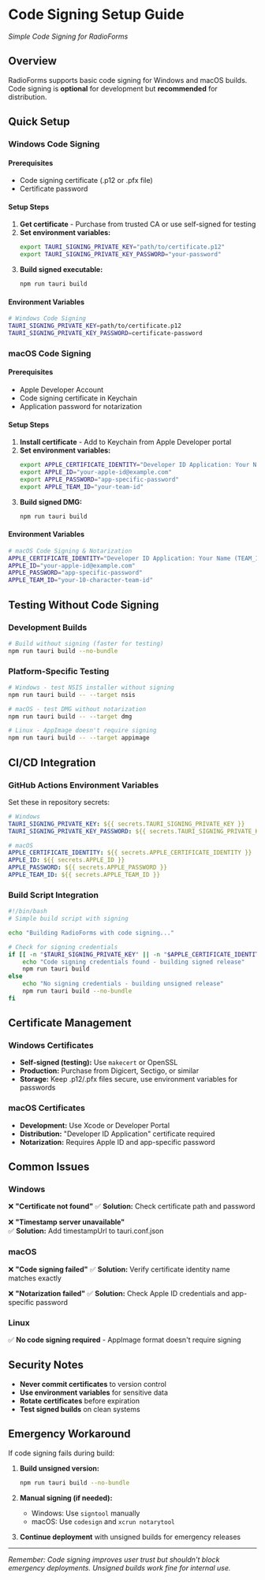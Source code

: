 # Code Signing Setup Guide
*Simple Code Signing for RadioForms*

## Overview

RadioForms supports basic code signing for Windows and macOS builds. Code signing is **optional** for development but **recommended** for distribution.

## Quick Setup

### Windows Code Signing

#### Prerequisites
- Code signing certificate (.p12 or .pfx file)
- Certificate password

#### Setup Steps
1. **Get certificate** - Purchase from trusted CA or use self-signed for testing
2. **Set environment variables:**
   ```bash
   export TAURI_SIGNING_PRIVATE_KEY="path/to/certificate.p12"
   export TAURI_SIGNING_PRIVATE_KEY_PASSWORD="your-password"
   ```
3. **Build signed executable:**
   ```bash
   npm run tauri build
   ```

#### Environment Variables
```bash
# Windows Code Signing
TAURI_SIGNING_PRIVATE_KEY=path/to/certificate.p12
TAURI_SIGNING_PRIVATE_KEY_PASSWORD=certificate-password
```

### macOS Code Signing

#### Prerequisites
- Apple Developer Account
- Code signing certificate in Keychain
- Application password for notarization

#### Setup Steps
1. **Install certificate** - Add to Keychain from Apple Developer portal
2. **Set environment variables:**
   ```bash
   export APPLE_CERTIFICATE_IDENTITY="Developer ID Application: Your Name"
   export APPLE_ID="your-apple-id@example.com"
   export APPLE_PASSWORD="app-specific-password"
   export APPLE_TEAM_ID="your-team-id"
   ```
3. **Build signed DMG:**
   ```bash
   npm run tauri build
   ```

#### Environment Variables
```bash
# macOS Code Signing & Notarization
APPLE_CERTIFICATE_IDENTITY="Developer ID Application: Your Name (TEAM_ID)"
APPLE_ID="your-apple-id@example.com"
APPLE_PASSWORD="app-specific-password"
APPLE_TEAM_ID="your-10-character-team-id"
```

## Testing Without Code Signing

### Development Builds
```bash
# Build without signing (faster for testing)
npm run tauri build --no-bundle
```

### Platform-Specific Testing
```bash
# Windows - test NSIS installer without signing
npm run tauri build -- --target nsis

# macOS - test DMG without notarization
npm run tauri build -- --target dmg

# Linux - AppImage doesn't require signing
npm run tauri build -- --target appimage
```

## CI/CD Integration

### GitHub Actions Environment Variables
Set these in repository secrets:

```yaml
# Windows
TAURI_SIGNING_PRIVATE_KEY: ${{ secrets.TAURI_SIGNING_PRIVATE_KEY }}
TAURI_SIGNING_PRIVATE_KEY_PASSWORD: ${{ secrets.TAURI_SIGNING_PRIVATE_KEY_PASSWORD }}

# macOS
APPLE_CERTIFICATE_IDENTITY: ${{ secrets.APPLE_CERTIFICATE_IDENTITY }}
APPLE_ID: ${{ secrets.APPLE_ID }}
APPLE_PASSWORD: ${{ secrets.APPLE_PASSWORD }}
APPLE_TEAM_ID: ${{ secrets.APPLE_TEAM_ID }}
```

### Build Script Integration
```bash
#!/bin/bash
# Simple build script with signing

echo "Building RadioForms with code signing..."

# Check for signing credentials
if [[ -n "$TAURI_SIGNING_PRIVATE_KEY" || -n "$APPLE_CERTIFICATE_IDENTITY" ]]; then
    echo "Code signing credentials found - building signed release"
    npm run tauri build
else
    echo "No signing credentials - building unsigned release"
    npm run tauri build --no-bundle
fi
```

## Certificate Management

### Windows Certificates
- **Self-signed (testing):** Use `makecert` or OpenSSL
- **Production:** Purchase from Digicert, Sectigo, or similar
- **Storage:** Keep .p12/.pfx files secure, use environment variables for passwords

### macOS Certificates
- **Development:** Use Xcode or Developer Portal
- **Distribution:** "Developer ID Application" certificate required
- **Notarization:** Requires Apple ID and app-specific password

## Common Issues

### Windows
❌ **"Certificate not found"**
✅ **Solution:** Check certificate path and password

❌ **"Timestamp server unavailable"**  
✅ **Solution:** Add timestampUrl to tauri.conf.json

### macOS
❌ **"Code signing failed"**
✅ **Solution:** Verify certificate identity name matches exactly

❌ **"Notarization failed"**
✅ **Solution:** Check Apple ID credentials and app-specific password

### Linux
✅ **No code signing required** - AppImage format doesn't require signing

## Security Notes

- **Never commit certificates** to version control
- **Use environment variables** for sensitive data
- **Rotate certificates** before expiration
- **Test signed builds** on clean systems

## Emergency Workaround

If code signing fails during build:

1. **Build unsigned version:**
   ```bash
   npm run tauri build --no-bundle
   ```

2. **Manual signing (if needed):**
   - Windows: Use `signtool` manually
   - macOS: Use `codesign` and `xcrun notarytool`

3. **Continue deployment** with unsigned builds for emergency releases

---

*Remember: Code signing improves user trust but shouldn't block emergency deployments. Unsigned builds work fine for internal use.*